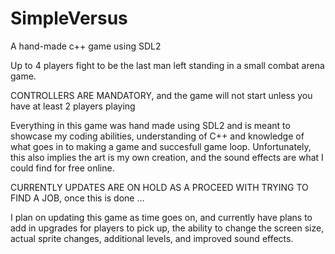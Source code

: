 # SimpleVersus
A hand-made c++ game using SDL2

Up to 4 players fight to be the last man left standing in a small combat arena game.

CONTROLLERS ARE MANDATORY, and the game will not start unless you have at least 2 players playing

Everything in this game was hand made using SDL2 and is meant to showcase my coding abilities, understanding of C++ and
knowledge of what goes in to making a game and succesfull game loop. Unfortunately, this also implies the art is my own creation, and the sound effects are what I could find for free online.

CURRENTLY UPDATES ARE ON HOLD AS A PROCEED WITH TRYING TO FIND A JOB, once this is done ...

I plan on updating this game as time goes on, and currently have plans to add in upgrades for players to pick up, the ability
to change the screen size, actual sprite changes, additional levels, and improved sound effects.
